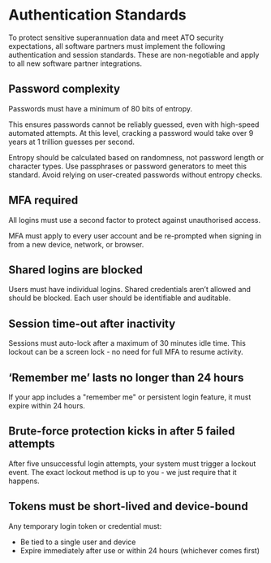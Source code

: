 # Authentication Standards

To protect sensitive superannuation data and meet ATO security expectations, all software partners must implement the following authentication and session standards. These are non-negotiable and apply to all new software partner integrations.

## Password complexity

Passwords must have a minimum of 80 bits of entropy.

This ensures passwords cannot be reliably guessed, even with high-speed automated attempts. At this level, cracking a password would take over 9 years at 1 trillion guesses per second.

Entropy should be calculated based on randomness, not password length or character types. Use passphrases or password generators to meet this standard. Avoid relying on user-created passwords without entropy checks.

## MFA required

All logins must use a second factor to protect against unauthorised access.

MFA must apply to every user account and be re-prompted when signing in from a new device, network, or browser.

## Shared logins are blocked

Users must have individual logins. Shared credentials aren’t allowed and should be blocked. Each user should be identifiable and auditable.

## Session time-out after inactivity

Sessions must auto-lock after a maximum of 30 minutes idle time. This lockout can be a screen lock - no need for full MFA to resume activity.

## ‘Remember me’ lasts no longer than 24 hours

If your app includes a "remember me" or persistent login feature, it must expire within 24 hours.

## Brute-force protection kicks in after 5 failed attempts

After five unsuccessful login attempts, your system must trigger a lockout event. The exact lockout method is up to you - we just require that it happens.

## Tokens must be short-lived and device-bound

Any temporary login token or credential must:
- Be tied to a single user and device
- Expire immediately after use or within 24 hours (whichever comes first)